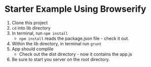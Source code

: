 # Starter Example Using Browserify

1. Clone this project
2. `cd` into lib directory
3. In terminal, run `npm install`
   * `npm install` reads the package.json file - check it out.
4. Within the lib directory, in terminal run `grunt`
5. App should complile
   * Check out the dist directory - now it contains the app.js
6. Be sure to start you server on the root directory.